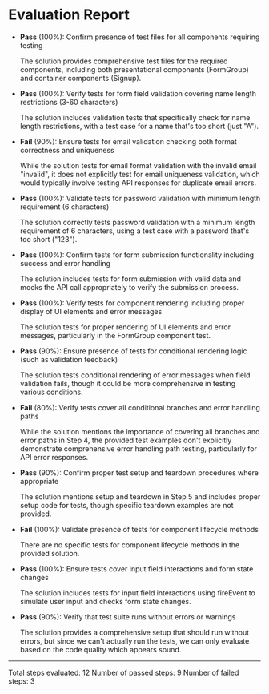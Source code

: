 # Evaluation Report

- **Pass** (100%): Confirm presence of test files for all components requiring testing
  
  The solution provides comprehensive test files for the required components, including both presentational components (FormGroup) and container components (Signup).

- **Pass** (100%): Verify tests for form field validation covering name length restrictions (3-60 characters)
  
  The solution includes validation tests that specifically check for name length restrictions, with a test case for a name that's too short (just "A").

- **Fail** (90%): Ensure tests for email validation checking both format correctness and uniqueness
  
  While the solution tests for email format validation with the invalid email "invalid", it does not explicitly test for email uniqueness validation, which would typically involve testing API responses for duplicate email errors.

- **Pass** (100%): Validate tests for password validation with minimum length requirement (6 characters)
  
  The solution correctly tests password validation with a minimum length requirement of 6 characters, using a test case with a password that's too short ("123").

- **Pass** (100%): Confirm tests for form submission functionality including success and error handling
  
  The solution includes tests for form submission with valid data and mocks the API call appropriately to verify the submission process.

- **Pass** (100%): Verify tests for component rendering including proper display of UI elements and error messages
  
  The solution tests for proper rendering of UI elements and error messages, particularly in the FormGroup component test.

- **Pass** (90%): Ensure presence of tests for conditional rendering logic (such as validation feedback)
  
  The solution tests conditional rendering of error messages when field validation fails, though it could be more comprehensive in testing various conditions.

- **Fail** (80%): Verify tests cover all conditional branches and error handling paths
  
  While the solution mentions the importance of covering all branches and error paths in Step 4, the provided test examples don't explicitly demonstrate comprehensive error handling path testing, particularly for API error responses.

- **Pass** (90%): Confirm proper test setup and teardown procedures where appropriate
  
  The solution mentions setup and teardown in Step 5 and includes proper setup code for tests, though specific teardown examples are not provided.

- **Fail** (100%): Validate presence of tests for component lifecycle methods
  
  There are no specific tests for component lifecycle methods in the provided solution.

- **Pass** (100%): Ensure tests cover input field interactions and form state changes
  
  The solution includes tests for input field interactions using fireEvent to simulate user input and checks form state changes.

- **Pass** (90%): Verify that test suite runs without errors or warnings
  
  The solution provides a comprehensive setup that should run without errors, but since we can't actually run the tests, we can only evaluate based on the code quality which appears sound.

---

Total steps evaluated: 12
Number of passed steps: 9
Number of failed steps: 3